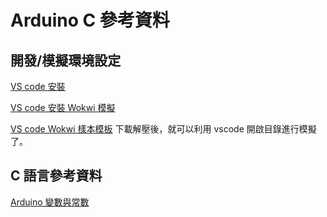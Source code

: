 # Arduino C 參考資料

## 開發/模擬環境設定
[VS code 安裝](https://github.com/sywung/saihs1141/blob/main/docs/vscode安裝.md)

[VS code 安裝 Wokwi 模擬](https://github.com/sywung/saihs1141/tree/main/wokwi_template)

[VS code Wokwi 樣本模板](https://github.com/sywung/saihs1141/releases/tag/0.0.1)
下載解壓後，就可以利用 vscode 開啟目錄進行模擬了。

## C 語言參考資料

[Arduino 變數與常數](https://github.com/sywung/saihs1141/blob/main/arduino/variables.md)
